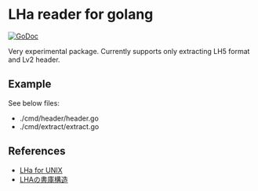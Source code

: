 # LHa reader for golang

[![GoDoc](https://godoc.org/github.com/koron-go/lha?status.svg)](https://godoc.org/github.com/koron-go/lha)

Very experimental package.
Currently supports only extracting LH5 format and Lv2 header.

## Example

See below files:

*   ./cmd/header/header.go
*   ./cmd/extract/extract.go

## References

*   [LHa for UNIX](https://github.com/jca02266/lha)
*   [LHAの書庫構造](http://www2m.biglobe.ne.jp/~dolphin/lha/lha-header.htm)
